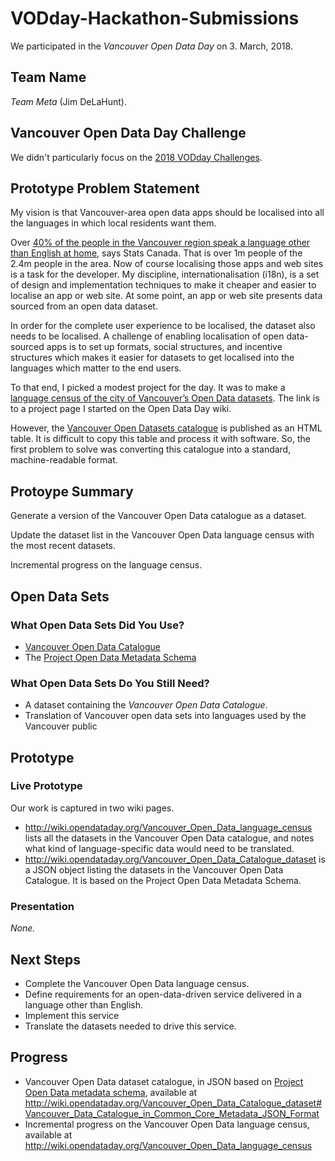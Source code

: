 # VODday-Hackathon-Submissions
We participated in the *Vancouver Open Data Day* on 3. March, 2018.

## Team Name
*Team Meta* (Jim DeLaHunt).

## Vancouver Open Data Day Challenge

We didn't particularly focus on the [2018 VODday Challenges](https://www.opendatabc.ca/pages/vodday-2018-vancouver-open-data-day-hackathon#challenges).

## Prototype Problem Statement

My vision is that Vancouver-area open data apps should be localised into all the 
languages in which local residents want them. 

Over [40% of the people in the Vancouver region speak a language other than English at 
home](http://www12.statcan.gc.ca/census-recensement/2016/as-sa/fogs-spg/Facts-CMA-Eng.cfm?TOPIC=5&LANG=Eng&GK=CMA&GC=933), 
says Stats Canada. That is over 1m people of the 2.4m people in the area. 
Now of course localising those apps and web sites is a task for the developer. 
My discipline, internationalisation (i18n), is a set of design and implementation techniques 
to make it cheaper and easier to localise an app or web site. At some point, an app or 
web site presents data sourced from an open data dataset. 

In order for the complete user experience to be localised, the dataset also needs to be localised. 
A challenge of enabling localisation of open data-sourced apps is to set up formats, social 
structures, and incentive structures which makes it easier for datasets to get localised into 
the languages which matter to the end users.

To that end, I picked a modest project for the day. It was to make a 
[language census of the city of Vancouver’s Open Data 
datasets](http://wiki.opendataday.org/Vancouver_Open_Data_language_census). 
The link is to a project page I started on the Open Data Day wiki. 

However, the [Vancouver Open Datasets catalogue](http://data.vancouver.ca/datacatalogue/index.htm) 
is published as an HTML table. It is difficult to copy this table and process it with software. 
So, the first problem to solve was converting this catalogue into a standard, machine-readable format.

## Protoype Summary

Generate a version of the Vancouver Open Data catalogue as a dataset. 

Update the dataset list in the Vancouver Open Data language census with the most recent datasets.

Incremental progress on the language census.


## Open Data Sets

### What Open Data Sets Did You Use?

* [Vancouver Open Data Catalogue](http://data.vancouver.ca/datacatalogue/index.htm)
* The [Project Open Data Metadata Schema](https://project-open-data.cio.gov/v1.1/schema/)

### What Open Data Sets Do You Still Need?
* A dataset containing the *Vancouver Open Data Catalogue*. 
* Translation of Vancouver open data sets into languages used by the Vancouver public

## Prototype

### Live Prototype

Our work is captured in two wiki pages.
* http://wiki.opendataday.org/Vancouver_Open_Data_language_census lists all the datasets in the Vancouver Open Data catalogue, and notes what kind of language-specific data would need to be translated.
* http://wiki.opendataday.org/Vancouver_Open_Data_Catalogue_dataset is a JSON object listing the datasets in the Vancouver Open Data Catalogue. It is based on the Project Open Data Metadata Schema.

### Presentation

*None.*

## Next Steps

* Complete the Vancouver Open Data language census.
* Define requirements for an open-data-driven service delivered in a language other than English.
* Implement this service
* Translate the datasets needed to drive this service.

## Progress

* Vancouver Open Data dataset catalogue, in JSON based on [Project Open Data metadata schema](https://project-open-data.cio.gov/v1.1/schema/), available at http://wiki.opendataday.org/Vancouver_Open_Data_Catalogue_dataset#Vancouver_Data_Catalogue_in_Common_Core_Metadata_JSON_Format
* Incremental progress on the Vancouver Open Data language census, available at http://wiki.opendataday.org/Vancouver_Open_Data_language_census


